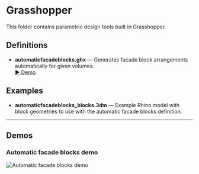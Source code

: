 # Grasshopper

This folder contains parametric design tools built in Grasshopper.

## Definitions

- **automaticfacadeblocks.ghx** — Generates facade block arrangements automatically for given volumes.  
  [▶ Demo](#automaticfacadeblocks-demo)

## Examples

- **automaticfacadeblocks_blocks.3dm** — Example Rhino model with block geometries to use with the automatic facade blocks definition.

---

## Demos

### Automatic facade blocks demo
![Automatic facade blocks demo](../assets/automaticfacadeblocks.gif)
